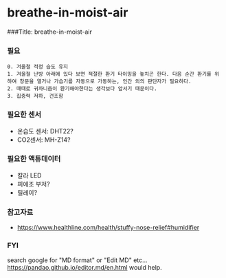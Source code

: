 # breathe-in-moist-air


###Title: breathe-in-moist-air

### 필요
    0. 겨울철 적정 습도 유지
    1. 겨울철 난방 아래에 있다 보면 적절한 환기 타이밍을 놓치곤 한다. 다음 순간 환기를 위하여 창문을 열거나 가습기를 자동으로 가동하는, 인간 외의 판단자가 필요하다.
    2. 때때로 귀차니즘이 환기해야한다는 생각보다 앞서기 때문이다.
    3. 집중력 저하, 건조함

### 필요한 센서
- 온습도 센서: DHT22?
- CO2센서: MH-Z14?

### 필요한 액튜데이터
- 칼라 LED
- 피에조 부저?
- 릴레이?

### 참고자료
* https://www.healthline.com/health/stuffy-nose-relief#humidifier


### FYI
search google for "MD format" or "Edit MD" etc...
https://pandao.github.io/editor.md/en.html would help.
